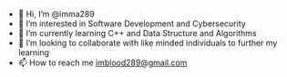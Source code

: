 - 👋 Hi, I’m @imma289
- 👀 I’m interested in Software Development and Cybersecurity
- 🌱 I’m currently learning C++ and Data Structure and Algorithms
- 💞️ I’m looking to collaborate with like minded individuals to further my learning
- 📫 How to reach me imblood289@gmail.com

<!---
imma289/imma289 is a ✨ special ✨ repository because its `README.md` (this file) appears on your GitHub profile.
You can click the Preview link to take a look at your changes.
--->

